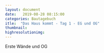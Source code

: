 ```yaml
---
layout: document
date:   2019-08-28 08:15:00
categories: Bautagebuch
itle:  "Das Haus kommt - Tag 1 - EG und OG"
thumbnail: 
highresolutionimg: 
---
```

Erste Wände und OG